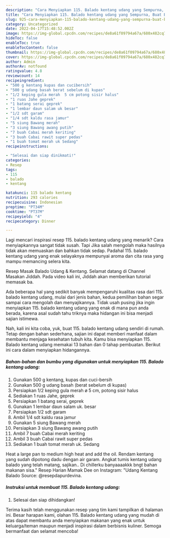 ```yaml
---
description: "Cara Menyiapkan 115. Balado kentang udang yang Sempurna, Buat Buka Puasa}"
title: "Cara Menyiapkan 115. Balado kentang udang yang Sempurna, Buat Buka Puasa}"
slug: 925-cara-menyiapkan-115-balado-kentang-udang-yang-sempurna-buat-buka-puasa
category: Uncategorized
date: 2022-04-17T15:48:52.002Z
image: https://img-global.cpcdn.com/recipes/de8a61f09794a67a/680x482cq70/115-balado-kentang-udang-foto-resep-utama.jpg
hideToc: false
enableToc: true
enableTocContent: false
thumbnail: https://img-global.cpcdn.com/recipes/de8a61f09794a67a/680x482cq70/115-balado-kentang-udang-foto-resep-utama.jpg
cover: https://img-global.cpcdn.com/recipes/de8a61f09794a67a/680x482cq70/115-balado-kentang-udang-foto-resep-utama.jpg
author: Admin
authorAv: notfound
ratingvalue: 4.8
reviewcount: 14
recipeingredient:
- "500 g kentang kupas dan cucibersih"
- "500 g udang basah berat sebelum di kupas"
- "1/2 keping gula merah  5 cm potong sisir halus"
- "1 ruas Jahe geprek"
- "1 batang serai geprek"
- "1 lembar daun salam uk besar"
- "1/2 sdt garam"
- "1/4 sdt kaldu rasa jamur"
- "5 siung Bawang merah"
- "3 siung Bawang awang putih"
- "7 buah Cabai merah keriting"
- "3 buah Cabai rawit super pedas"
- "1 buah tomat merah uk Sedang"
recipeinstructions:

- "Selesai dan siap dinikmati!"
categories:
- Resep
tags:
- 115
- balado
- kentang

katakunci: 115 balado kentang 
nutrition: 293 calories
recipecuisine: Indonesian
preptime: "PT34M"
cooktime: "PT37M"
recipeyield: "4"
recipecategory: Dinner

---
```



Lagi mencari inspirasi resep 115. balado kentang udang yang menarik? Cara menyiapkannya sangat tidak susah. Tapi Jika salah mengolah maka hasilnya tidak akan memuaskan dan bahkan tidak sedap. Padahal 115. balado kentang udang yang enak selayaknya mempunyai aroma dan cita rasa yang mampu memancing selera kita.


Resep Masak Balado Udang &amp; Kentang. Selamat datang di Channel Masakan Jiddah. Pada video kali ini, Jiddah akan memberikan tutorial memasak ba.

Ada beberapa hal yang sedikit banyak mempengaruhi kualitas rasa dari 115. balado kentang udang, mulai dari jenis bahan, kedua pemilihan bahan segar sampai cara mengolah dan menyajikannya. Tidak usah pusing jika ingin menyiapkan 115. balado kentang udang yang enak di mana pun anda berada, karena asal sudah tahu triknya maka hidangan ini bisa menjadi sajian istimewa.


Nah, kali ini kita coba, yuk, buat 115. balado kentang udang sendiri di rumah. Tetap dengan bahan sederhana, sajian ini dapat memberi manfaat dalam membantu menjaga kesehatan tubuh kita. Kamu bisa menyiapkan 115. Balado kentang udang memakai 13 bahan dan 0 tahap pembuatan. Berikut ini cara dalam menyiapkan hidangannya.

<!--inarticleads1-->

##### Bahan-bahan dan bumbu yang digunakan untuk menyiapkan 115. Balado kentang udang:

1. Gunakan 500 g kentang, kupas dan cuci-bersih
1. Gunakan 500 g udang basah (berat sebelum di kupas)
1. Persiapkan 1/2 keping gula merah ø 5 cm, potong sisir halus
1. Sediakan 1 ruas Jahe, geprek
1. Persiapkan 1 batang serai, geprek
1. Gunakan 1 lembar daun salam uk. besar
1. Persiapkan 1/2 sdt garam
1. Ambil 1/4 sdt kaldu rasa jamur
1. Gunakan 5 siung Bawang merah
1. Persiapkan 3 siung Bawang awang putih
1. Ambil 7 buah Cabai merah keriting
1. Ambil 3 buah Cabai rawit super pedas
1. Sediakan 1 buah tomat merah uk. Sedang


Heat a large pan to medium high heat and add the oil. Rendam kentang yang sudah dipotong dadu dengan air garam. Angkat tumis kentang udang balado yang telah matang, sajikan.. Di chillerku banyaaaakkk bngt bahan makanan sisa.&#34; Resep Harian Mamak Dee on Instagram: &#34;Udang Kentang Balado Source: @resepdapurdevina. 

<!--inarticleads2-->

##### Instruksi untuk membuat 115. Balado kentang udang:


1. Selesai dan siap dihidangkan!



Terima kasih telah menggunakan resep yang tim kami tampilkan di halaman ini. Besar harapan kami, olahan 115. Balado kentang udang yang mudah di atas dapat membantu anda menyiapkan makanan yang enak untuk keluarga/teman maupun menjadi inspirasi dalam berbisnis kuliner. Semoga bermanfaat dan selamat mencoba!
